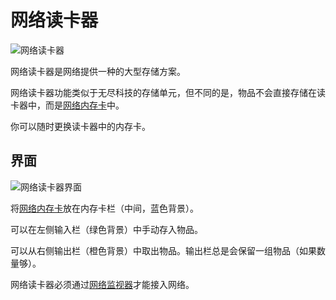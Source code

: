 # 网络读卡器

![网络读卡器](https://gzassets.cn/minecraft/plugin/slimefun/wiki/addons/images/networks/network-memory-shell.png ':size=50%')

网络读卡器是网络提供一种的大型存储方案。

网络读卡器功能类似于无尽科技的存储单元，但不同的是，物品不会直接存储在读卡器中，而是[网络内存卡](./Network-Memory-Card)中。

你可以随时更换读卡器中的内存卡。

## 界面

![网络读卡器界面](https://gzassets.cn/minecraft/plugin/slimefun/wiki/addons/images/networks/network-memory-shell-gui.png ':size=50%')

将[网络内存卡](./Network-Memory-Card)放在内存卡栏（中间，蓝色背景）。

可以在左侧输入栏（绿色背景）中手动存入物品。

可以从右侧输出栏（橙色背景）中取出物品。输出栏总是会保留一组物品（如果数量够）。

网络读卡器必须通过[网络监视器](./Network-Monitor)才能接入网络。
